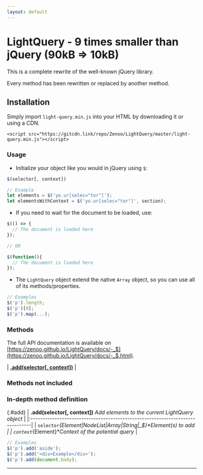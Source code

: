 ```yaml
---
layout: default
---
```


# LightQuery - 9 times smaller than jQuery (90kB => 10kB)

This is a complete rewrite of the well-known jQuery library.

Every method has been rewritten or replaced by another method.

## Installation

Simply import `light-query.min.js` into your HTML by downloading it or using a CDN.
```
<script src="https://gitcdn.link/repo/Zenoo/LightQuery/master/light-query.min.js"></script>	
```

### Usage

* Initialize your object like you would in jQuery using `$`:

```js
$(selector[, context])

// Example
let elements = $('yo.ur[selec="tor"]');
let elementsWithContext = $('yo.ur[selec="tor"]', section);
```

* If you need to wait for the document to be loaded, use:

```js
$(() => {
  // The document is loaded here
});

// OR

$(function(){
  // The document is loaded here
});
```

* The `LightQuery` object extend the native `Array` object, so you can use all of its methods/properties.

```js
// Examples
$('p').length;
$('p')[0];
$('p').map(...);
```

### Methods

The full API documentation is available on [https://zenoo.github.io/LightQuery/docs/-_$](https://zenoo.github.io/LightQuery/docs/-_$.html).

| **[.add(selector[, context])](#add)** |

### Methods not included

### In-depth method definition

{:#add}
| **.add(selector[, context])** *Add elements to the current LightQuery object* |
|:------------------------------------------------------------------------------|
| `selector`*{Element\|NodeList\|Array\|String\|_$}**Element(s) to add*         |
| `context`*{Element}**Context of the potential query*                          |

```js
// Examples
$('p').add('aside');
$('p').add('<div>Example</div>');
$('p').add(document.body);
```

---
